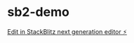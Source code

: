 # sb2-demo

[Edit in StackBlitz next generation editor ⚡️](https://stackblitz.com/~/github.com/crauch-4tier/sb2-demo)